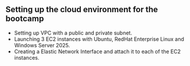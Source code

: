 ## Setting up the cloud environment for the bootcamp

- Setting up VPC with a public and private subnet.
- Launching 3 EC2 instances with Ubuntu, RedHat Enterprise Linux and Windows Server 2025.
- Creating a Elastic Network Interface and attach it to each of the EC2 instances.
